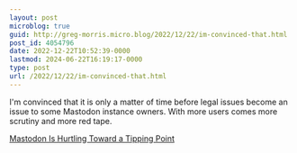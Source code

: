 ```yaml
---
layout: post
microblog: true
guid: http://greg-morris.micro.blog/2022/12/22/im-convinced-that.html
post_id: 4054796
date: 2022-12-22T10:52:39-0000
lastmod: 2024-06-22T16:19:17-0000
type: post
url: /2022/12/22/im-convinced-that.html
---
```

I'm convinced that it is only a matter of time before legal issues become an issue to some Mastodon instance owners. With more users comes more scrutiny and more red tape. 

[Mastodon Is Hurtling Toward a Tipping Point](https://www.wired.com/story/mastodon-legal-issues-tipping-point/)
